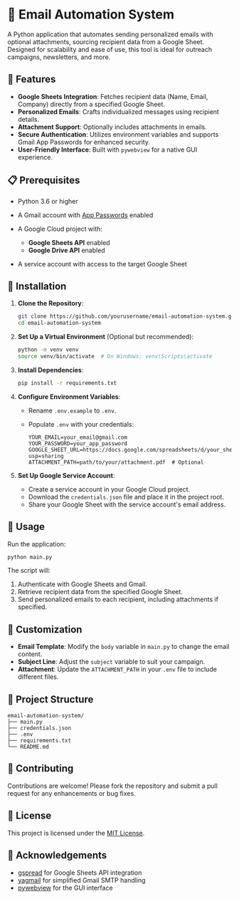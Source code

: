 # 📧 Email Automation System

A Python application that automates sending personalized emails with optional attachments, sourcing recipient data from a Google Sheet. Designed for scalability and ease of use, this tool is ideal for outreach campaigns, newsletters, and more.



## 🚀 Features

* **Google Sheets Integration**: Fetches recipient data (Name, Email, Company) directly from a specified Google Sheet.
* **Personalized Emails**: Crafts individualized messages using recipient details.
* **Attachment Support**: Optionally includes attachments in emails.
* **Secure Authentication**: Utilizes environment variables and supports Gmail App Passwords for enhanced security.
* **User-Friendly Interface**: Built with `pywebview` for a native GUI experience.


## 📋 Prerequisites

* Python 3.6 or higher
* A Gmail account with [App Passwords](https://support.google.com/accounts/answer/185833?hl=en) enabled
* A Google Cloud project with:

  * **Google Sheets API** enabled
  * **Google Drive API** enabled
* A service account with access to the target Google Sheet



## 🔧 Installation

1. **Clone the Repository**:

   ```bash
   git clone https://github.com/yourusername/email-automation-system.git
   cd email-automation-system
   ```

2. **Set Up a Virtual Environment** (Optional but recommended):

   ```bash
   python -m venv venv
   source venv/bin/activate  # On Windows: venv\Scripts\activate
   ```

3. **Install Dependencies**:

   ```bash
   pip install -r requirements.txt
   ```

4. **Configure Environment Variables**:

   * Rename `.env.example` to `.env`.
   * Populate `.env` with your credentials:

     ```env
     YOUR_EMAIL=your_email@gmail.com
     YOUR_PASSWORD=your_app_password
     GOOGLE_SHEET_URL=https://docs.google.com/spreadsheets/d/your_sheet_id/edit?usp=sharing
     ATTACHMENT_PATH=path/to/your/attachment.pdf  # Optional
     ```

5. **Set Up Google Service Account**:

   * Create a service account in your Google Cloud project.
   * Download the `credentials.json` file and place it in the project root.
   * Share your Google Sheet with the service account's email address.



## 🚀 Usage

Run the application:

```bash
python main.py
```

The script will:

1. Authenticate with Google Sheets and Gmail.
2. Retrieve recipient data from the specified Google Sheet.
3. Send personalized emails to each recipient, including attachments if specified.



## 📝 Customization

* **Email Template**: Modify the `body` variable in `main.py` to change the email content.
* **Subject Line**: Adjust the `subject` variable to suit your campaign.
* **Attachment**: Update the `ATTACHMENT_PATH` in your `.env` file to include different files.



## 📁 Project Structure

```
email-automation-system/
├── main.py
├── credentials.json
├── .env
├── requirements.txt
└── README.md
```



## 🤝 Contributing

Contributions are welcome! Please fork the repository and submit a pull request for any enhancements or bug fixes.



## 📄 License

This project is licensed under the [MIT License](LICENSE).



## 🙏 Acknowledgements

* [gspread](https://github.com/burnash/gspread) for Google Sheets API integration
* [yagmail](https://github.com/kootenpv/yagmail) for simplified Gmail SMTP handling
* [pywebview](https://github.com/r0x0r/pywebview) for the GUI interface
